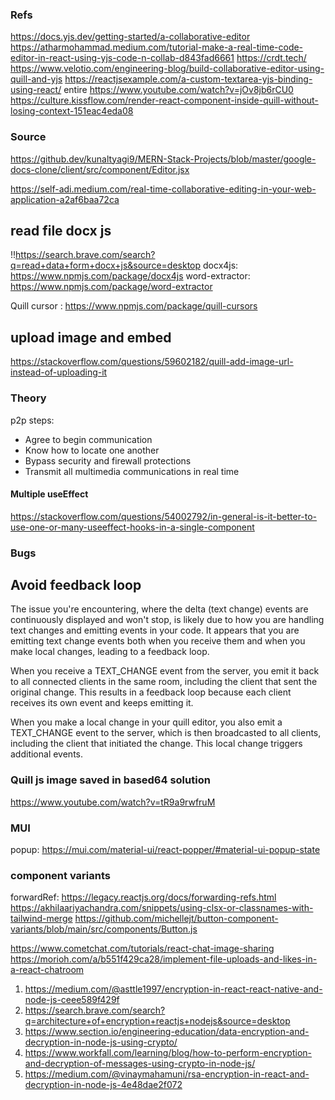 ### Refs
https://docs.yjs.dev/getting-started/a-collaborative-editor
https://atharmohammad.medium.com/tutorial-make-a-real-time-code-editor-in-react-using-yjs-code-n-collab-d843fad6661
https://crdt.tech/
https://www.velotio.com/engineering-blog/build-collaborative-editor-using-quill-and-yjs
https://reactjsexample.com/a-custom-textarea-yjs-binding-using-react/
entire https://www.youtube.com/watch?v=jOv8jb6rCU0
https://culture.kissflow.com/render-react-component-inside-quill-without-losing-context-151eac4eda08

### Source
https://github.dev/kunaltyagi9/MERN-Stack-Projects/blob/master/google-docs-clone/client/src/component/Editor.jsx

https://self-adi.medium.com/real-time-collaborative-editing-in-your-web-application-a2af6baa72ca

## read file docx js
!!https://search.brave.com/search?q=read+data+form+docx+js&source=desktop
docx4js: https://www.npmjs.com/package/docx4js
word-extractor: https://www.npmjs.com/package/word-extractor

Quill cursor : https://www.npmjs.com/package/quill-cursors

## upload image and embed
https://stackoverflow.com/questions/59602182/quill-add-image-url-instead-of-uploading-it 

### Theory
p2p steps:
+ Agree to begin communication
+ Know how to locate one another
+ Bypass security and firewall protections
+ Transmit all multimedia communications in real time

#### Multiple useEffect
https://stackoverflow.com/questions/54002792/in-general-is-it-better-to-use-one-or-many-useeffect-hooks-in-a-single-component

### Bugs
## Avoid feedback loop
The issue you're encountering, where the delta (text change) events are continuously displayed and won't stop, is likely due to how you are handling text changes and emitting events in your code. It appears that you are emitting text change events both when you receive them and when you make local changes, leading to a feedback loop.

When you receive a TEXT_CHANGE event from the server, you emit it back to all connected clients in the same room, including the client that sent the original change. This results in a feedback loop because each client receives its own event and keeps emitting it.

When you make a local change in your quill editor, you also emit a TEXT_CHANGE event to the server, which is then broadcasted to all clients, including the client that initiated the change. This local change triggers additional events.


### Quill js image saved in based64 solution
https://www.youtube.com/watch?v=tR9a9rwfruM

### MUI
popup: https://mui.com/material-ui/react-popper/#material-ui-popup-state

<!-- component variants -->
### component variants
forwardRef: https://legacy.reactjs.org/docs/forwarding-refs.html
https://akhilaariyachandra.com/snippets/using-clsx-or-classnames-with-tailwind-merge
https://github.com/michellejt/button-component-variants/blob/main/src/components/Button.js

<!-- image sharing socketio -->
https://www.cometchat.com/tutorials/react-chat-image-sharing
https://morioh.com/a/b551f429ca28/implement-file-uploads-and-likes-in-a-react-chatroom

<!-- encryption -->
1. https://medium.com/@asttle1997/encryption-in-react-react-native-and-node-js-ceee589f429f
2. https://search.brave.com/search?q=architecture+of+encryption+reactjs+nodejs&source=desktop
3. https://www.section.io/engineering-education/data-encryption-and-decryption-in-node-js-using-crypto/
4. https://www.workfall.com/learning/blog/how-to-perform-encryption-and-decryption-of-messages-using-crypto-in-node-js/
5. https://medium.com/@vinaymahamuni/rsa-encryption-in-react-and-decryption-in-node-js-4e48dae2f072